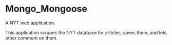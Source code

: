# Mongo_Mongoose
A NYT web application.

This application scrapes the NYT database for articles, saves them, and lets other comment on them.
